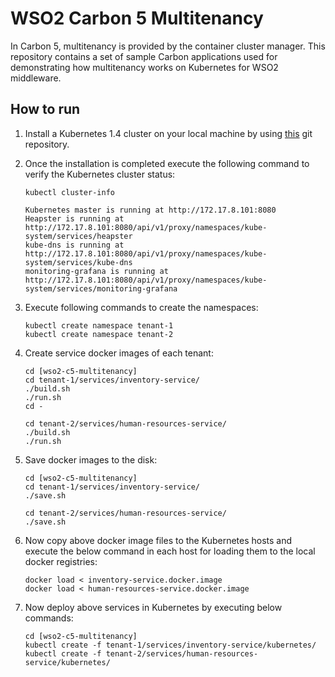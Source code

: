 # WSO2 Carbon 5 Multitenancy

In Carbon 5, multitenancy is provided by the container cluster manager.
This repository contains a set of sample Carbon applications used for 
demonstrating how multitenancy works on Kubernetes for WSO2 middleware.

## How to run

1. Install a Kubernetes 1.4 cluster on your local machine by using 
[this](https://github.com/pires/kubernetes-vagrant-coreos-cluster.git) git repository.

2. Once the installation is completed execute the following command to 
verify the Kubernetes cluster status:

    ```
    kubectl cluster-info
    
    Kubernetes master is running at http://172.17.8.101:8080
    Heapster is running at http://172.17.8.101:8080/api/v1/proxy/namespaces/kube-system/services/heapster
    kube-dns is running at http://172.17.8.101:8080/api/v1/proxy/namespaces/kube-system/services/kube-dns
    monitoring-grafana is running at http://172.17.8.101:8080/api/v1/proxy/namespaces/kube-system/services/monitoring-grafana
    ```

3. Execute following commands to create the namespaces:
    ```
    kubectl create namespace tenant-1
    kubectl create namespace tenant-2
    ```
    
4. Create service docker images of each tenant:

    ```
    cd [wso2-c5-multitenancy]
    cd tenant-1/services/inventory-service/
    ./build.sh
    ./run.sh
    cd -
   
    cd tenant-2/services/human-resources-service/
    ./build.sh
    ./run.sh
    ```
   
5. Save docker images to the disk:
 
    ```
    cd [wso2-c5-multitenancy]
    cd tenant-1/services/inventory-service/
    ./save.sh
   
    cd tenant-2/services/human-resources-service/
    ./save.sh
    ```
   
6. Now copy above docker image files to the Kubernetes hosts and execute 
the below command in each host for loading them to the local docker registries:

    ```
    docker load < inventory-service.docker.image
    docker load < human-resources-service.docker.image
    ```
    
7. Now deploy above services in Kubernetes by executing below commands:
 
    ```
    cd [wso2-c5-multitenancy]
    kubectl create -f tenant-1/services/inventory-service/kubernetes/
    kubectl create -f tenant-2/services/human-resources-service/kubernetes/
    ```